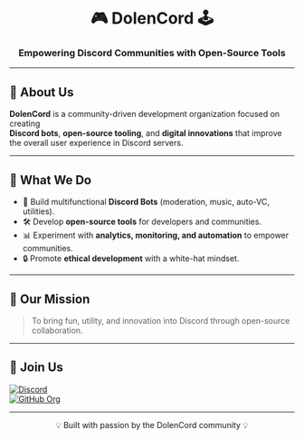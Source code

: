 <h1 align="center">🎮 DolenCord 🕹️</h1>
<h3 align="center">Empowering Discord Communities with Open-Source Tools</h3>

---

## 👋 About Us
**DolenCord** is a community-driven development organization focused on creating  
**Discord bots**, **open-source tooling**, and **digital innovations** that improve the overall user experience in Discord servers.  

---

## 🚀 What We Do
- 🤖 Build multifunctional **Discord Bots** (moderation, music, auto-VC, utilities).  
- 🛠️ Develop **open-source tools** for developers and communities.  
- 📊 Experiment with **analytics, monitoring, and automation** to empower communities.  
- 🔒 Promote **ethical development** with a white-hat mindset.  

---

## 🌟 Our Mission
> To bring fun, utility, and innovation into Discord through open-source collaboration.  

---

## 🔗 Join Us
[![Discord](https://img.shields.io/badge/Join%20our%20Discord-5865F2?style=for-the-badge&logo=discord&logoColor=white)](https://discord.gg/h8Qp5xKvaE)  
[![GitHub Org](https://img.shields.io/badge/DolenCord%20Projects-000000?style=for-the-badge&logo=github&logoColor=white)](https://github.com/DolenCord)

---

<p align="center">💡 Built with passion by the DolenCord community 💡</p>

